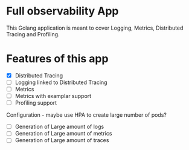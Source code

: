 # Full observability App

This Golang application is meant to cover Logging, Metrics, Distributed Tracing and Profiling.

# Features of this app

- [x] Distributed Tracing
- [ ] Logging linked to Distributed Tracing
- [ ] Metrics
- [ ] Metrics with examplar support
- [ ] Profiling support

Configuration - maybe use HPA to create large number of pods? 
- [ ] Generation of Large amount of logs
- [ ] Generation of Large amount of metrics
- [ ] Generation of Large amount of traces
